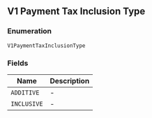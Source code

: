 ## V1 Payment Tax Inclusion Type

### Enumeration

`V1PaymentTaxInclusionType`

### Fields

| Name | Description |
|  --- | --- |
| `ADDITIVE` | - |
| `INCLUSIVE` | - |

